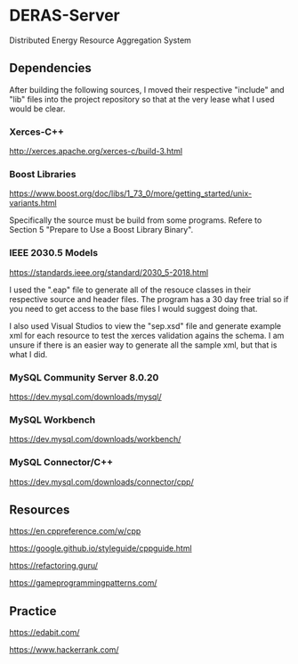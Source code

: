 # DERAS-Server
Distributed Energy Resource Aggregation System

## Dependencies

After building the following sources, I moved their respective "include" and "lib" files into the project repository so that at the very lease what I used would be clear. 

### Xerces-C++

http://xerces.apache.org/xerces-c/build-3.html

### Boost Libraries

https://www.boost.org/doc/libs/1_73_0/more/getting_started/unix-variants.html

Specifically the source must be build from some programs. Refere to Section 5 "Prepare to Use a Boost Library Binary".

### IEEE 2030.5 Models

https://standards.ieee.org/standard/2030_5-2018.html

I used the ".eap" file to generate all of the resouce classes in their respective source and header files. The program has a 30 day free trial so if you need to get access to the base files I would suggest doing that.

I also used Visual Studios to view the "sep.xsd" file and generate example xml for each resource to test the xerces validation agains the schema. I am unsure if there is an easier way to generate all the sample xml, but that is what I did.

### MySQL Community Server 8.0.20

https://dev.mysql.com/downloads/mysql/

### MySQL Workbench

https://dev.mysql.com/downloads/workbench/

### MySQL Connector/C++

https://dev.mysql.com/downloads/connector/cpp/

## Resources

https://en.cppreference.com/w/cpp

https://google.github.io/styleguide/cppguide.html

https://refactoring.guru/

https://gameprogrammingpatterns.com/

## Practice

https://edabit.com/

https://www.hackerrank.com/
